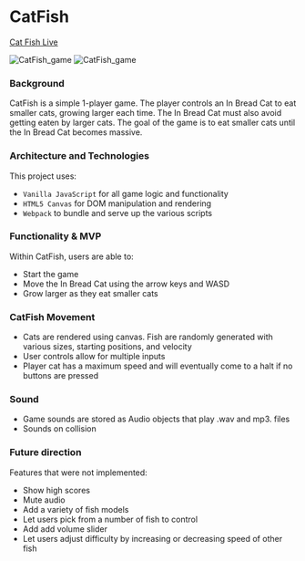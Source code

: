 # CatFish

[Cat Fish Live](https://shelchamp.github.io/CatFish/)



![CatFish_game](https://i.imgur.com/WQQackH.png)
![CatFish_game](https://i.imgur.com/6t8ENOq.png)




### Background

CatFish is a simple 1-player game. The player controls an In Bread Cat to eat smaller cats, growing larger each time. The In Bread Cat must also avoid getting eaten by larger cats. The goal of the game is to eat smaller cats until the In Bread Cat becomes massive.


### Architecture and Technologies

This project uses:

* `Vanilla JavaScript` for all game logic and functionality
* `HTML5 Canvas` for DOM manipulation and rendering
* `Webpack` to bundle and serve up the various scripts


### Functionality & MVP

Within CatFish, users are able to:

* Start the game
* Move the In Bread Cat using the arrow keys and WASD
* Grow larger as they eat smaller cats


### CatFish Movement

* Cats are rendered using canvas. Fish are randomly generated with various sizes, starting positions, and velocity
* User controls allow for multiple inputs
* Player cat has a maximum speed and will eventually come to a halt if no buttons are pressed


### Sound

* Game sounds are stored as Audio objects that play .wav and mp3. files
* Sounds on collision


### Future direction

Features that were not implemented:

* Show high scores
* Mute audio
* Add a variety of fish models
* Let users pick from a number of fish to control
* Add add volume slider
* Let users adjust difficulty by increasing or decreasing speed of other fish
